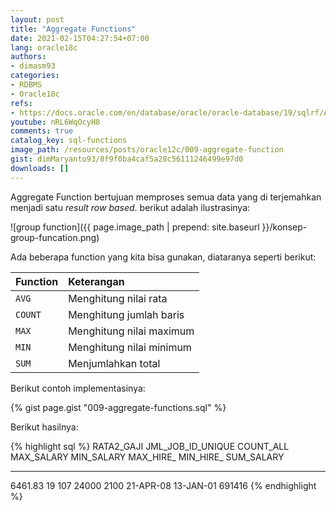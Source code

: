 ```yaml
---
layout: post
title: "Aggregate Functions"
date: 2021-02-15T04:27:54+07:00
lang: oracle18c
authors:
- dimasm93
categories:
- RDBMS
- Oracle18c
refs: 
- https://docs.oracle.com/en/database/oracle/oracle-database/19/sqlrf/Aggregate-Functions.html#GUID-62BE676B-AF18-4E63-BD14-25206FEA0848
youtube: nRL6WqOcyH8
comments: true
catalog_key: sql-functions
image_path: /resources/posts/oracle12c/009-aggregate-function
gist: dimMaryanto93/8f9f0ba4caf5a28c56111246499e97d0
downloads: []
---
```


Aggregate Function bertujuan memproses semua data yang di terjemahkan menjadi satu _result row based_. berikut adalah ilustrasinya:

<!--more-->

![group function]({{ page.image_path | prepend: site.baseurl }}/konsep-group-funcation.png)

Ada beberapa function yang kita bisa gunakan, diataranya seperti berikut:

| Function  | Keterangan                        |
|:----------|:----------------------------------|
| `AVG`     | Menghitung nilai rata             |
| `COUNT`   | Menghitung jumlah baris           |
| `MAX`     | Menghitung nilai maximum          |
| `MIN`     | Menghitung nilai minimum          |
| `SUM`     | Menjumlahkan total                |

Berikut contoh implementasinya:

{% gist page.gist "009-aggregate-functions.sql" %}

Berikut hasilnya:

{% highlight sql %}
RATA2_GAJI JML_JOB_ID_UNIQUE  COUNT_ALL MAX_SALARY MIN_SALARY MAX_HIRE_ MIN_HIRE_ SUM_SALARY
---------- ----------------- ---------- ---------- ---------- --------- --------- ----------
   6461.83                19        107      24000       2100 21-APR-08 13-JAN-01     691416
{% endhighlight %}
